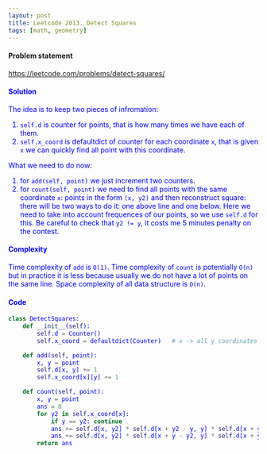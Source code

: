 ```yaml
---
layout: post
title: Leetcode 2013. Detect Squares
tags: [math, geometry]
---
```


#### Problem statement

<a href="https://leetcode.com/problems/detect-squares/"> <font color = blue>https://leetcode.com/problems/detect-squares/

#### Solution
The idea is to keep two pieces of infromation:
1. `self.d` is counter for points, that is how many times we have each of them.
2. `self.x_coord` is defaultdict of counter for each coordinate `x`, that is given `x` we can quickly find all point with this coordinate.

What we need to do now:
1. for `add(self, point)` we just increment two counters.
2. for `count(self, point)` we need to find all points with the same coordinate `x`: points in the form `(x, y2)` and then reconstruct square: there will be two ways to do it: one above line and one below. Here we need to take into account frequences of our points, so we use `self.d` for this. Be careful to check that `y2 != y`, it costs me 5 minutes penalty on the contest.

#### Complexity
Time complexity of `add` is `O(1)`. Time complexity of `count` is potentially `O(n)` but in practice it is less because usually we do not have a lot of points on the same line. Space complexity of all data structure is `O(n)`.

#### Code
```python
class DetectSquares:
    def __init__(self):
        self.d = Counter()
        self.x_coord = defaultdict(Counter)   # x -> all y coordinates with freqs

    def add(self, point):
        x, y = point
        self.d[x, y] += 1
        self.x_coord[x][y] += 1

    def count(self, point):
        x, y = point
        ans = 0
        for y2 in self.x_coord[x]:
            if y == y2: continue
            ans += self.d[x, y2] * self.d[x + y2 - y, y] * self.d[x + y2 - y, y2]
            ans += self.d[x, y2] * self.d[x + y - y2, y] * self.d[x + y - y2, y2]
        return ans
```